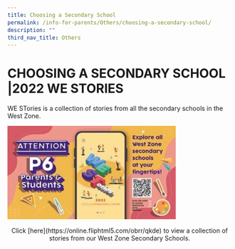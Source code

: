 ```yaml
---
title: Choosing a Secondary School
permalink: /info-for-parents/Others/choosing-a-secondary-school/
description: ""
third_nav_title: Others
---
```

# CHOOSING A SECONDARY SCHOOL |2022 WE STORIES

WE STories is a collection of stories from all the secondary schools in the West Zone.

<img src="/images/p6%20westories1.jpeg" style="width:75%"><br>
<center>Click [here](https://online.fliphtml5.com/obrr/qkde) to view a collection of stories from our West Zone Secondary Schools.





</center>